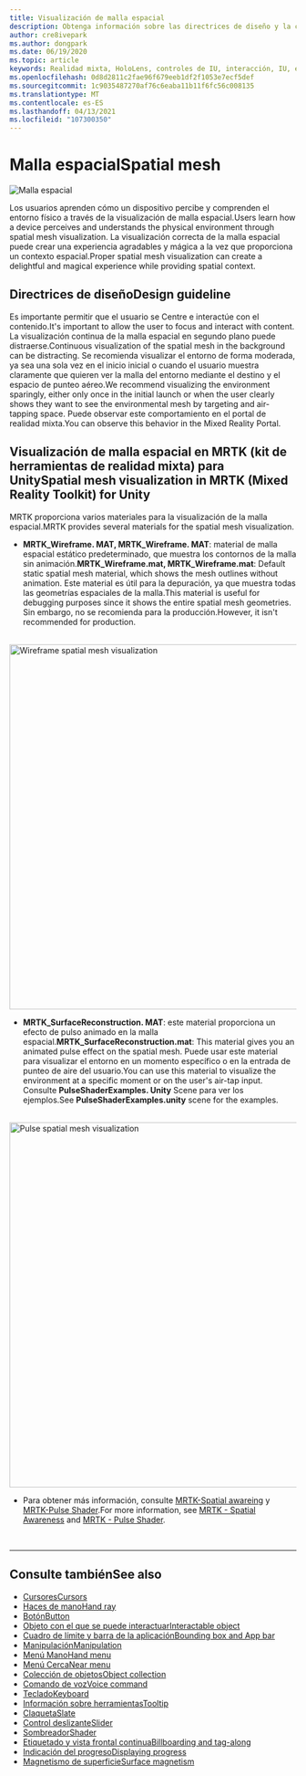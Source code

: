 ```yaml
---
title: Visualización de malla espacial
description: Obtenga información sobre las directrices de diseño y la comprensión del entorno físico con la visualización de malla espacial en MRTK.
author: cre8ivepark
ms.author: dongpark
ms.date: 06/19/2020
ms.topic: article
keywords: Realidad mixta, HoloLens, controles de IU, interacción, IU, experiencia de usuario, diseño de la experiencia del usuario, interfaz de usuario espacial, interacción espacial, interfaz de usuario 3D, experiencia en 3D, auriculares
ms.openlocfilehash: 0d8d2811c2fae96f679eeb1df2f1053e7ecf5def
ms.sourcegitcommit: 1c9035487270af76c6eaba11b11f6fc56c008135
ms.translationtype: MT
ms.contentlocale: es-ES
ms.lasthandoff: 04/13/2021
ms.locfileid: "107300350"
---
```

# <a name="spatial-mesh"></a><span data-ttu-id="9a8d8-104">Malla espacial</span><span class="sxs-lookup"><span data-stu-id="9a8d8-104">Spatial mesh</span></span>

![Malla espacial](images/MRTK_PulseShader_SpatialMesh.gif)

<span data-ttu-id="9a8d8-106">Los usuarios aprenden cómo un dispositivo percibe y comprenden el entorno físico a través de la visualización de malla espacial.</span><span class="sxs-lookup"><span data-stu-id="9a8d8-106">Users learn how a device perceives and understands the physical environment through spatial mesh visualization.</span></span> <span data-ttu-id="9a8d8-107">La visualización correcta de la malla espacial puede crear una experiencia agradables y mágica a la vez que proporciona un contexto espacial.</span><span class="sxs-lookup"><span data-stu-id="9a8d8-107">Proper spatial mesh visualization can create a delightful and magical experience while providing spatial context.</span></span>  

## <a name="design-guideline"></a><span data-ttu-id="9a8d8-108">Directrices de diseño</span><span class="sxs-lookup"><span data-stu-id="9a8d8-108">Design guideline</span></span>

<span data-ttu-id="9a8d8-109">Es importante permitir que el usuario se Centre e interactúe con el contenido.</span><span class="sxs-lookup"><span data-stu-id="9a8d8-109">It's important to allow the user to focus and interact with content.</span></span> <span data-ttu-id="9a8d8-110">La visualización continua de la malla espacial en segundo plano puede distraerse.</span><span class="sxs-lookup"><span data-stu-id="9a8d8-110">Continuous visualization of the spatial mesh in the background can be distracting.</span></span> <span data-ttu-id="9a8d8-111">Se recomienda visualizar el entorno de forma moderada, ya sea una sola vez en el inicio inicial o cuando el usuario muestra claramente que quieren ver la malla del entorno mediante el destino y el espacio de punteo aéreo.</span><span class="sxs-lookup"><span data-stu-id="9a8d8-111">We recommend visualizing the environment sparingly, either only once in the initial launch or when the user clearly shows they want to see the environmental mesh by targeting and air-tapping space.</span></span> <span data-ttu-id="9a8d8-112">Puede observar este comportamiento en el portal de realidad mixta.</span><span class="sxs-lookup"><span data-stu-id="9a8d8-112">You can observe this behavior in the Mixed Reality Portal.</span></span>
<br>

## <a name="spatial-mesh-visualization-in-mrtk-mixed-reality-toolkit-for-unity"></a><span data-ttu-id="9a8d8-113">Visualización de malla espacial en MRTK (kit de herramientas de realidad mixta) para Unity</span><span class="sxs-lookup"><span data-stu-id="9a8d8-113">Spatial mesh visualization in MRTK (Mixed Reality Toolkit) for Unity</span></span>

<span data-ttu-id="9a8d8-114">MRTK proporciona varios materiales para la visualización de la malla espacial.</span><span class="sxs-lookup"><span data-stu-id="9a8d8-114">MRTK provides several materials for the spatial mesh visualization.</span></span>

- <span data-ttu-id="9a8d8-115">**MRTK_Wireframe. MAT, MRTK_Wireframe. MAT**: material de malla espacial estático predeterminado, que muestra los contornos de la malla sin animación.</span><span class="sxs-lookup"><span data-stu-id="9a8d8-115">**MRTK_Wireframe.mat, MRTK_Wireframe.mat**: Default static spatial mesh material, which shows the mesh outlines without animation.</span></span> <span data-ttu-id="9a8d8-116">Este material es útil para la depuración, ya que muestra todas las geometrías espaciales de la malla.</span><span class="sxs-lookup"><span data-stu-id="9a8d8-116">This material is useful for debugging purposes since it shows the entire spatial mesh geometries.</span></span> <span data-ttu-id="9a8d8-117">Sin embargo, no se recomienda para la producción.</span><span class="sxs-lookup"><span data-stu-id="9a8d8-117">However, it isn't recommended for production.</span></span>
<br>
<img src="images/SurfaceReconstruction.jpg" alt="Wireframe spatial mesh visualization" width="640px">

- <span data-ttu-id="9a8d8-118">**MRTK_SurfaceReconstruction. MAT**: este material proporciona un efecto de pulso animado en la malla espacial.</span><span class="sxs-lookup"><span data-stu-id="9a8d8-118">**MRTK_SurfaceReconstruction.mat**: This material gives you an animated pulse effect on the spatial mesh.</span></span> <span data-ttu-id="9a8d8-119">Puede usar este material para visualizar el entorno en un momento específico o en la entrada de punteo de aire del usuario.</span><span class="sxs-lookup"><span data-stu-id="9a8d8-119">You can use this material to visualize the environment at a specific moment or on the user's air-tap input.</span></span> <span data-ttu-id="9a8d8-120">Consulte **PulseShaderExamples. Unity** Scene para ver los ejemplos.</span><span class="sxs-lookup"><span data-stu-id="9a8d8-120">See **PulseShaderExamples.unity** scene for the examples.</span></span>
<br>
<img src="images/MRTK_SRMesh_Pulse.jpg" alt="Pulse spatial mesh visualization" width="640px">

* <span data-ttu-id="9a8d8-121">Para obtener más información, consulte [MRTK-Spatial awareing](https://docs.microsoft.com/windows/mixed-reality/mrtk-unity/features/spatial-awareness/spatial-awareness-getting-started) y [MRTK-Pulse Shader](https://docs.microsoft.com/windows/mixed-reality/mrtk-unity/features/experimental/pulse-shader).</span><span class="sxs-lookup"><span data-stu-id="9a8d8-121">For more information, see [MRTK - Spatial Awareness](https://docs.microsoft.com/windows/mixed-reality/mrtk-unity/features/spatial-awareness/spatial-awareness-getting-started) and [MRTK - Pulse Shader](https://docs.microsoft.com/windows/mixed-reality/mrtk-unity/features/experimental/pulse-shader).</span></span>

<br>

---

## <a name="see-also"></a><span data-ttu-id="9a8d8-122">Consulte también</span><span class="sxs-lookup"><span data-stu-id="9a8d8-122">See also</span></span>

* [<span data-ttu-id="9a8d8-123">Cursores</span><span class="sxs-lookup"><span data-stu-id="9a8d8-123">Cursors</span></span>](cursors.md)
* [<span data-ttu-id="9a8d8-124">Haces de mano</span><span class="sxs-lookup"><span data-stu-id="9a8d8-124">Hand ray</span></span>](point-and-commit.md)
* [<span data-ttu-id="9a8d8-125">Botón</span><span class="sxs-lookup"><span data-stu-id="9a8d8-125">Button</span></span>](button.md)
* [<span data-ttu-id="9a8d8-126">Objeto con el que se puede interactuar</span><span class="sxs-lookup"><span data-stu-id="9a8d8-126">Interactable object</span></span>](interactable-object.md)
* [<span data-ttu-id="9a8d8-127">Cuadro de límite y barra de la aplicación</span><span class="sxs-lookup"><span data-stu-id="9a8d8-127">Bounding box and App bar</span></span>](app-bar-and-bounding-box.md)
* [<span data-ttu-id="9a8d8-128">Manipulación</span><span class="sxs-lookup"><span data-stu-id="9a8d8-128">Manipulation</span></span>](direct-manipulation.md)
* [<span data-ttu-id="9a8d8-129">Menú Mano</span><span class="sxs-lookup"><span data-stu-id="9a8d8-129">Hand menu</span></span>](hand-menu.md)
* [<span data-ttu-id="9a8d8-130">Menú Cerca</span><span class="sxs-lookup"><span data-stu-id="9a8d8-130">Near menu</span></span>](near-menu.md)
* [<span data-ttu-id="9a8d8-131">Colección de objetos</span><span class="sxs-lookup"><span data-stu-id="9a8d8-131">Object collection</span></span>](object-collection.md)
* [<span data-ttu-id="9a8d8-132">Comando de voz</span><span class="sxs-lookup"><span data-stu-id="9a8d8-132">Voice command</span></span>](voice-input.md)
* [<span data-ttu-id="9a8d8-133">Teclado</span><span class="sxs-lookup"><span data-stu-id="9a8d8-133">Keyboard</span></span>](keyboard.md)
* [<span data-ttu-id="9a8d8-134">Información sobre herramientas</span><span class="sxs-lookup"><span data-stu-id="9a8d8-134">Tooltip</span></span>](tooltip.md)
* [<span data-ttu-id="9a8d8-135">Claqueta</span><span class="sxs-lookup"><span data-stu-id="9a8d8-135">Slate</span></span>](slate.md)
* [<span data-ttu-id="9a8d8-136">Control deslizante</span><span class="sxs-lookup"><span data-stu-id="9a8d8-136">Slider</span></span>](slider.md)
* [<span data-ttu-id="9a8d8-137">Sombreador</span><span class="sxs-lookup"><span data-stu-id="9a8d8-137">Shader</span></span>](shader.md)
* [<span data-ttu-id="9a8d8-138">Etiquetado y vista frontal continua</span><span class="sxs-lookup"><span data-stu-id="9a8d8-138">Billboarding and tag-along</span></span>](billboarding-and-tag-along.md)
* [<span data-ttu-id="9a8d8-139">Indicación del progreso</span><span class="sxs-lookup"><span data-stu-id="9a8d8-139">Displaying progress</span></span>](progress.md)
* [<span data-ttu-id="9a8d8-140">Magnetismo de superficie</span><span class="sxs-lookup"><span data-stu-id="9a8d8-140">Surface magnetism</span></span>](surface-magnetism.md)
